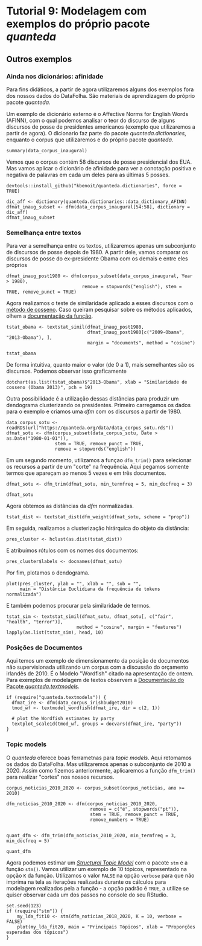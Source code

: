 # Tutorial 9: Modelagem com exemplos do próprio pacote *quanteda*

## Outros exemplos

### Ainda nos dicionários: afinidade

Para fins didáticos, a partir de agora utilizaremos alguns dos exemplos fora dos nossos dados do DataFolha. São materiais de aprendizagem do próprio pacote *quanteda*. 

Um exemplo de dicionário externo é o Affective Norms for English Words (AFINN), com o qual podemos analisar o teor do discurso de alguns discursos de posse de presidentes americanos (exemplo que utilizaremos a partir de agora). O dicionario faz parte do pacote *quanteda.dictionaries*, enquanto o corpus que utilizaremos e do próprio pacote *quanteda*.

```{r}
summary(data_corpus_inaugural)
```

Vemos que o corpus contém 58 discursos de posse presidencial dos EUA. Mas vamos aplicar o dicionário de afinidade para ver a conotação positiva e negativa de palavras em cada um deles para as últimas 5 posses.


```{r, eval = FALSE}
devtools::install_github("kbenoit/quanteda.dictionaries", force = TRUE)
```

```{r, eval = FALSE}
dic_aff <- dictionary(quanteda.dictionaries::data_dictionary_AFINN)
dfmat_inaug_subset <- dfm(data_corpus_inaugural[54:58], dictionary = dic_aff)
dfmat_inaug_subset
```

### Semelhança entre textos

Para ver a semelhança entre os textos, utilizaremos apenas um subconjunto de discursos de posse depois de 1980. A partir dele, vamos comparar os discursos de posse do ex-presidente Obama com os demais e entre eles próprios 

```{r fig.width = 6, fig.height = 3}
dfmat_inaug_post1980 <- dfm(corpus_subset(data_corpus_inaugural, Year > 1980),
                            remove = stopwords("english"), stem = TRUE, remove_punct = TRUE)
```

Agora realizamos o teste de similaridade aplicado a esses discursos com o [método de cosseno](https://sites.temple.edu/tudsc/2017/03/30/measuring-similarity-between-texts-in-python/#:~:text=The%20cosine%20similarity%20is%20the,the%20similarity%20between%20two%20documents.). Caso queiram pesquisar sobre os métodos aplicados, olhem a [documentação da função](https://www.rdocumentation.org/packages/quanteda/versions/2.1.1/topics/textstat_simil).

```{r fig.width = 6, fig.height = 3}
tstat_obama <- textstat_simil(dfmat_inaug_post1980,
                              dfmat_inaug_post1980[c("2009-Obama", "2013-Obama"), ],
                              margin = "documents", method = "cosine")

tstat_obama
```

De forma intuitiva, quanto maior o valor (de 0 a 1), mais semelhantes são os discursos. Podemos observar isso graficamente

```{r fig.width = 6, fig.height = 3}
dotchart(as.list(tstat_obama)$"2013-Obama", xlab = "Similaridade de cosseno (Obama 2013)", pch = 19)
```

Outra possibilidade é a utilização dessas distâncias para produzir um dendograma clusterizando os presidentes. Primeiro carregamos os dados para o exemplo e criamos uma *dfm* com os discursos a partir de 1980.

```{r, eval = FALSE}
data_corpus_sotu <- readRDS(url("https://quanteda.org/data/data_corpus_sotu.rds"))
dfmat_sotu <- dfm(corpus_subset(data_corpus_sotu, Date > as.Date("1980-01-01")),
                  stem = TRUE, remove_punct = TRUE,
                  remove = stopwords("english"))
```

Em um segundo momento, utilizamos a funçao `dfm_trim()` para selecionar os recursos a partir de um "corte" na frequência. Aqui pegamos somente termos que apareçam ao menos 5 vezes e em três documentos. 

```{r, eval = FALSE}
dfmat_sotu <- dfm_trim(dfmat_sotu, min_termfreq = 5, min_docfreq = 3)

dfmat_sotu
```
Agora obtemos as distâncias da *dfm* normalizadas.

```{r}
tstat_dist <- textstat_dist(dfm_weight(dfmat_sotu, scheme = "prop"))
```

Em seguida, realizamos a clusterização hirárquica do objeto da distância:

```{r}
pres_cluster <- hclust(as.dist(tstat_dist))
```

E atribuímos rótulos com os nomes dos documentos:

```{r}
pres_cluster$labels <- docnames(dfmat_sotu)
```

Por fim, plotamos o dendograma.

```{r, fig.width = 8, fig.height = 5}
plot(pres_cluster, ylab = "", xlab = "", sub = "",
     main = "Distância Euclidiana da frequência de tokens normalizada")
```

E também podemos procurar pela similaridade de termos.

```{r}
tstat_sim <- textstat_simil(dfmat_sotu, dfmat_sotu[, c("fair", "health", "terror")],
                          method = "cosine", margin = "features")
lapply(as.list(tstat_sim), head, 10)
```

### Posições de Documentos

Aqui temos um exemplo de dimensionamento da posição de documentos não supervisionada utilizando um corpus com a discussão do orçamento irlandês de 2010. É o Modelo "Wordfish" citado na apresentação de ontem. Para exemplos de modelagem de textos observem a [Documentação do Pacote *quanteda.textmodels*](https://www.rdocumentation.org/packages/quanteda.textmodels/versions/0.9.1). 

```{r fig.width = 7, fig.height = 5}
if (require("quanteda.textmodels")) {
  dfmat_ire <- dfm(data_corpus_irishbudget2010)
  tmod_wf <- textmodel_wordfish(dfmat_ire, dir = c(2, 1))
  
  # plot the Wordfish estimates by party
  textplot_scale1d(tmod_wf, groups = docvars(dfmat_ire, "party"))
}
```

### Topic models

O *quanteda* oferece boas ferrametnas para *topic models*. Aqui retomamos os dados do DataFolha. Mas utilizaremos apenas o subconjunto de 2010 a 2020. Assim como fizemos anteriormente, aplicaremos a função `dfm_trim()` para realizar "cortes" nos nossos recursos. 

```{r}
corpus_noticias_2010_2020 <- corpus_subset(corpus_noticias, ano >= 2010)

dfm_noticias_2010_2020 <- dfm(corpus_noticias_2010_2020,
                               remove = c("é", stopwords("pt")),
                               stem = TRUE, remove_punct = TRUE,
                               remove_numbers = TRUE)


quant_dfm <- dfm_trim(dfm_noticias_2010_2020, min_termfreq = 3, min_docfreq = 5)

quant_dfm
```

Agora podemos estimar um [*Structural Topic Model*](https://www.rdocumentation.org/packages/stm/versions/1.3.6/topics/stm) com o pacote `stm` e a função `stm()`. Vamos utilizar um exemplo de 10 tópicos, representado na opção `K` da função. Utilizamos o valor `FALSE` na opção `verbose` para que não imprima na tela as iterações realizadas durante os cálculos para modelagem realizados pela a função - a opção padrão é `TRUE`, a utilize se quiser observar cada um dos passos no console do seu RStudio.

```{r fig.width = 7, fig.height = 5}
set.seed(123)
if (require("stm")) {
    my_lda_fit10 <- stm(dfm_noticias_2018_2020, K = 10, verbose = FALSE)
    plot(my_lda_fit20, main = "Principais Tópicos", xlab = "Proporções esperadas dos tópicos")    
}
```
